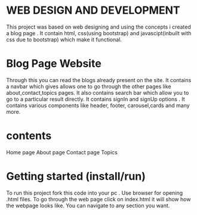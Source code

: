 #  WEB DESIGN AND DEVELOPMENT
This project was based on web designing and using the concepts i created a blog page .
It contain html, css(using bootstrap) and javascipt(inbuilt with css due to bootstrap) which make it functional.

# Blog Page Website
Through this you can read the blogs already present on the site. 
It contains a navbar which gives allows one to go through the other pages like about,contact,topics pages.
It also contains search bar which allow you to go to a particular result directly.
It contains signIn and signUp options .
It contains various components like header, footer, carousel,cards and many more.

# contents
Home page
About page
Contact page
Topics 

# Getting started (install/run)
To run this project fork this code into your pc .
Use browser for opening .html files.
To go through the web page click on index.html it will show how the webpage looks like.
You can navigate to any section you want.

 
